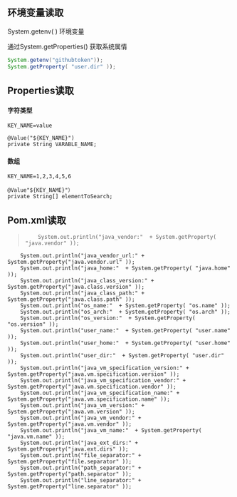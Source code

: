 

## 环境变量读取
System.getenv( ) 环境变量

通过System.getProperties() 获取系统属情
```java
System.getenv("githubtoken"));
System.getProperty( "user.dir" ));
```


## Properties读取
#### 字符类型
```
KEY_NAME=value

@Value("${KEY_NAME}")
private String VARABLE_NAME;
```
#### 数组
```
KEY_NAME=1,2,3,4,5,6

@Value"${KEY_NAME}"）
private String[] elementToSearch; 
```

## Pom.xml读取



























>         System.out.println("java_vendor:"  + System.getProperty( "java.vendor" ));
        System.out.println("java_vendor_url:" + System.getProperty("java.vendor.url" ));
        System.out.println("java_home:"  + System.getProperty( "java.home" ));
        System.out.println("java_class_version:" + System.getProperty("java.class.version" ));
        System.out.println("java_class_path:" + System.getProperty("java.class.path" ));
        System.out.println("os_name:"  + System.getProperty( "os.name" ));
        System.out.println("os_arch:"  + System.getProperty( "os.arch" ));
        System.out.println("os_version:"  + System.getProperty( "os.version" ));
        System.out.println("user_name:"  + System.getProperty( "user.name" ));
        System.out.println("user_home:"  + System.getProperty( "user.home" ));
        System.out.println("user_dir:"  + System.getProperty( "user.dir" ));
        System.out.println("java_vm_specification_version:" + System.getProperty("java.vm.specification.version" ));
        System.out.println("java_vm_specification_vendor:" + System.getProperty("java.vm.specification.vendor" ));
        System.out.println("java_vm_specification_name:" + System.getProperty("java.vm.specification.name" ));
        System.out.println("java_vm_version:" + System.getProperty("java.vm.version" ));
        System.out.println("java_vm_vendor:" + System.getProperty("java.vm.vendor" ));
        System.out.println("java_vm_name:"  + System.getProperty( "java.vm.name" ));
        System.out.println("java_ext_dirs:" + System.getProperty("java.ext.dirs" ));
        System.out.println("file_separator:" + System.getProperty("file.separator" ));
        System.out.println("path_separator:" + System.getProperty("path.separator" ));
        System.out.println("line_separator:" + System.getProperty("line.separator" ));
